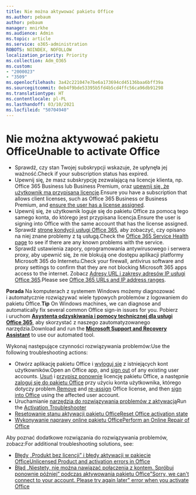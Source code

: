 ```yaml
---
title: Nie można aktywować pakietu Office
ms.author: pebaum
author: pebaum
manager: mnirkhe
ms.audience: Admin
ms.topic: article
ms.service: o365-administration
ROBOTS: NOINDEX, NOFOLLOW
localization_priority: Priority
ms.collection: Adm_O365
ms.custom:
- "2000023"
- "3509"
ms.openlocfilehash: 3a42c221047e7be6a173694cd45136baa6bff39a
ms.sourcegitcommit: 0eb4f9bde53395b5fd4b5cd4ffc56ca96db91298
ms.translationtype: HT
ms.contentlocale: pl-PL
ms.lasthandoff: 03/10/2021
ms.locfileid: "50704940"
---
```

# <a name="unable-to-activate-office"></a><span data-ttu-id="0bd2c-102">Nie można aktywować pakietu Office</span><span class="sxs-lookup"><span data-stu-id="0bd2c-102">Unable to activate Office</span></span>

- <span data-ttu-id="0bd2c-103">Sprawdź, czy stan Twojej subskrypcji wskazuje, że upłynęła jej ważność.</span><span class="sxs-lookup"><span data-stu-id="0bd2c-103">Check if your subscription status has expired.</span></span>
- <span data-ttu-id="0bd2c-104">Upewnij się, że masz subskrypcję zezwalającą na licencje klienta, np. Office 365 Business lub Business Premium, oraz [upewnij się, że użytkownik ma przypisaną licencję](https://docs.microsoft.com/microsoft-365/admin/manage/assign-licenses-to-users?view=o365-worldwide).</span><span class="sxs-lookup"><span data-stu-id="0bd2c-104">Ensure you have a subscription that allows client licenses, such as Office 365 Business or Business Premium, and [ensure the user has a license assigned](https://docs.microsoft.com/microsoft-365/admin/manage/assign-licenses-to-users?view=o365-worldwide).</span></span>
- <span data-ttu-id="0bd2c-105">Upewnij się, że użytkownik loguje się do pakietu Office za pomocą tego samego konta, do którego jest przypisana licencja.</span><span class="sxs-lookup"><span data-stu-id="0bd2c-105">Ensure the user is signing into Office with the same account that has the license assigned.</span></span>
- <span data-ttu-id="0bd2c-106">Sprawdź [stronę kondycji usługi Office 365](https://docs.microsoft.com/office365/enterprise/view-service-health), aby zobaczyć, czy opisano na niej znane problemy z tą usługą.</span><span class="sxs-lookup"><span data-stu-id="0bd2c-106">Check the [Office 365 Service Health page](https://docs.microsoft.com/office365/enterprise/view-service-health) to see if there are any known problems with the service.</span></span>
- <span data-ttu-id="0bd2c-107">Sprawdź ustawienia zapory, oprogramowania antywirusowego i serwera proxy, aby upewnić się, że nie blokują one dostępu aplikacji platformy Microsoft 365 do Internetu.</span><span class="sxs-lookup"><span data-stu-id="0bd2c-107">Check your firewall, antivirus software and proxy settings to confirm that they are not blocking Microsoft 365 apps access to the internet.</span></span> <span data-ttu-id="0bd2c-108">Zobacz [Adresy URL i zakresy adresów IP usługi Office 365](https://docs.microsoft.com/office365/enterprise/urls-and-ip-address-ranges "Adresy URL i zakresy adresów IP usługi Office 365").</span><span class="sxs-lookup"><span data-stu-id="0bd2c-108">Please see [Office 365 URLs and IP address ranges](https://docs.microsoft.com/office365/enterprise/urls-and-ip-address-ranges "Office 365 URLs and IP address ranges").</span></span>

<span data-ttu-id="0bd2c-109">**Porada** Na komputerach z systemem Windows możemy diagnozować i automatycznie rozwiązywać wiele typowych problemów z logowaniem do pakietu Office.</span><span class="sxs-lookup"><span data-stu-id="0bd2c-109">**Tip** On Windows machines, we can diagnose and automatically fix several common Office sign-in issues for you.</span></span> <span data-ttu-id="0bd2c-110">Pobierz i uruchom  **[Asystenta odzyskiwania i pomocy technicznej dla usługi Office 365](https://aka.ms/SaRA-OfficeSignInScenario)**, aby skorzystać z naszego zautomatyzowanego narzędzia.</span><span class="sxs-lookup"><span data-stu-id="0bd2c-110">Download and run the  **[Microsoft Support and Recovery Assistant](https://aka.ms/SaRA-OfficeSignInScenario)** to use our automated tool.</span></span>

<span data-ttu-id="0bd2c-111">Wykonaj następujące czynności rozwiązywania problemów:</span><span class="sxs-lookup"><span data-stu-id="0bd2c-111">Use the following troubleshooting actions:</span></span>

- <span data-ttu-id="0bd2c-112">Otwórz aplikację pakietu Office i [wyloguj się](https://support.office.com/article/5a20dc11-47e9-4b6f-945d-478cb6d92071) z istniejących kont użytkowników.</span><span class="sxs-lookup"><span data-stu-id="0bd2c-112">Open an Office app, and [sign out](https://support.office.com/article/5a20dc11-47e9-4b6f-945d-478cb6d92071) of any existing user accounts.</span></span> <span data-ttu-id="0bd2c-113">[Usuń](https://docs.microsoft.com/microsoft-365/admin/manage/remove-licenses-from-users) i [przypisz ponownie](https://docs.microsoft.com/microsoft-365/admin/manage/assign-licenses-to-users) licencję pakietu Office, a następnie [zaloguj się do pakietu Office](https://support.office.com/article/628ea040-f265-49de-b986-be09c3ebf8a9) przy użyciu konta użytkownika, którego dotyczy problem.</span><span class="sxs-lookup"><span data-stu-id="0bd2c-113">[Remove](https://docs.microsoft.com/microsoft-365/admin/manage/remove-licenses-from-users) and [re-assign](https://docs.microsoft.com/microsoft-365/admin/manage/assign-licenses-to-users) Office license, and then [sign into Office](https://support.office.com/article/628ea040-f265-49de-b986-be09c3ebf8a9) using the affected user account.</span></span>
- <span data-ttu-id="0bd2c-114">Uruchamianie [narzędzia do rozwiązywania problemów z aktywacją](https://aka.ms/SARA-OfficeActivation-Alchemy)</span><span class="sxs-lookup"><span data-stu-id="0bd2c-114">Run the [Activation Troubleshooter](https://aka.ms/SARA-OfficeActivation-Alchemy)</span></span>
- [<span data-ttu-id="0bd2c-115">Resetowanie stanu aktywacji pakietu Office</span><span class="sxs-lookup"><span data-stu-id="0bd2c-115">Reset Office activation state</span></span>](https://docs.microsoft.com/office365/troubleshoot/activation/reset-office-365-proplus-activation-state "Resetowanie stanu aktywacji pakietu Office")
- [<span data-ttu-id="0bd2c-116">Wykonywanie naprawy online pakietu Office</span><span class="sxs-lookup"><span data-stu-id="0bd2c-116">Perform an Online Repair of Office</span></span>](https://support.office.com/Article/7821d4b6-7c1d-4205-aa0e-a6b40c5bb88b?wt.mc_id=Alchemy_ClientDIA)

<span data-ttu-id="0bd2c-117">Aby poznać dodatkowe rozwiązania do rozwiązywania problemów, zobacz:</span><span class="sxs-lookup"><span data-stu-id="0bd2c-117">For additional troubleshooting solutions, see:</span></span>  

- [<span data-ttu-id="0bd2c-118">Błędy „Produkt bez licencji” i błędy aktywacji w pakiecie Office</span><span class="sxs-lookup"><span data-stu-id="0bd2c-118">Unlicensed Product and activation errors in Office</span></span>](https://support.office.com/Article/0d23d3c0-c19c-4b2f-9845-5344fedc4380?wt.mc_id=Alchemy_ClientDIA)
- [<span data-ttu-id="0bd2c-119">Błąd „Niestety, nie można nawiązać połączenia z kontem. Spróbuj ponownie później” podczas aktywowania pakietu Office</span><span class="sxs-lookup"><span data-stu-id="0bd2c-119">"Sorry, we can't connect to your account. Please try again later" error when you activate Office</span></span>](https://docs.microsoft.com/office/troubleshoot/activation-installation/issue-when-activate-office-from-office-365)